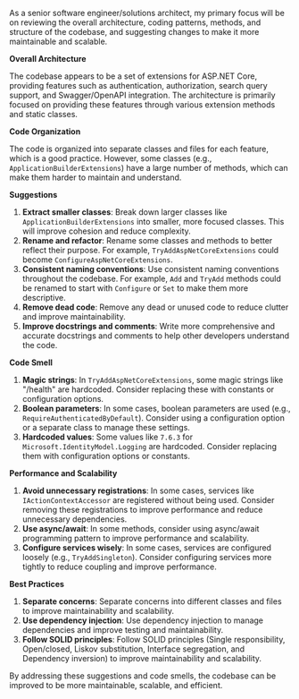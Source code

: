 As a senior software engineer/solutions architect, my primary focus will be on reviewing the overall architecture, coding patterns, methods, and structure of the codebase, and suggesting changes to make it more maintainable and scalable.

**Overall Architecture**

The codebase appears to be a set of extensions for ASP.NET Core, providing features such as authentication, authorization, search query support, and Swagger/OpenAPI integration. The architecture is primarily focused on providing these features through various extension methods and static classes.

**Code Organization**

The code is organized into separate classes and files for each feature, which is a good practice. However, some classes (e.g., `ApplicationBuilderExtensions`) have a large number of methods, which can make them harder to maintain and understand.

**Suggestions**

1. **Extract smaller classes**: Break down larger classes like `ApplicationBuilderExtensions` into smaller, more focused classes. This will improve cohesion and reduce complexity.
2. **Rename and refactor**: Rename some classes and methods to better reflect their purpose. For example, `TryAddAspNetCoreExtensions` could become `ConfigureAspNetCoreExtensions`.
3. **Consistent naming conventions**: Use consistent naming conventions throughout the codebase. For example, `Add` and `TryAdd` methods could be renamed to start with `Configure` or `Set` to make them more descriptive.
4. **Remove dead code**: Remove any dead or unused code to reduce clutter and improve maintainability.
5. **Improve docstrings and comments**: Write more comprehensive and accurate docstrings and comments to help other developers understand the code.

**Code Smell**

1. **Magic strings**: In `TryAddAspNetCoreExtensions`, some magic strings like "/health" are hardcoded. Consider replacing these with constants or configuration options.
2. **Boolean parameters**: In some cases, boolean parameters are used (e.g., `RequireAuthenticatedByDefault`). Consider using a configuration option or a separate class to manage these settings.
3. **Hardcoded values**: Some values like `7.6.3` for `Microsoft.IdentityModel.Logging` are hardcoded. Consider replacing them with configuration options or constants.

**Performance and Scalability**

1. **Avoid unnecessary registrations**: In some cases, services like `IActionContextAccessor` are registered without being used. Consider removing these registrations to improve performance and reduce unnecessary dependencies.
2. **Use async/await**: In some methods, consider using async/await programming pattern to improve performance and scalability.
3. **Configure services wisely**: In some cases, services are configured loosely (e.g., `TryAddSingleton`). Consider configuring services more tightly to reduce coupling and improve performance.

**Best Practices**

1. **Separate concerns**: Separate concerns into different classes and files to improve maintainability and scalability.
2. **Use dependency injection**: Use dependency injection to manage dependencies and improve testing and maintainability.
3. **Follow SOLID principles**: Follow SOLID principles (Single responsibility, Open/closed, Liskov substitution, Interface segregation, and Dependency inversion) to improve maintainability and scalability.

By addressing these suggestions and code smells, the codebase can be improved to be more maintainable, scalable, and efficient.